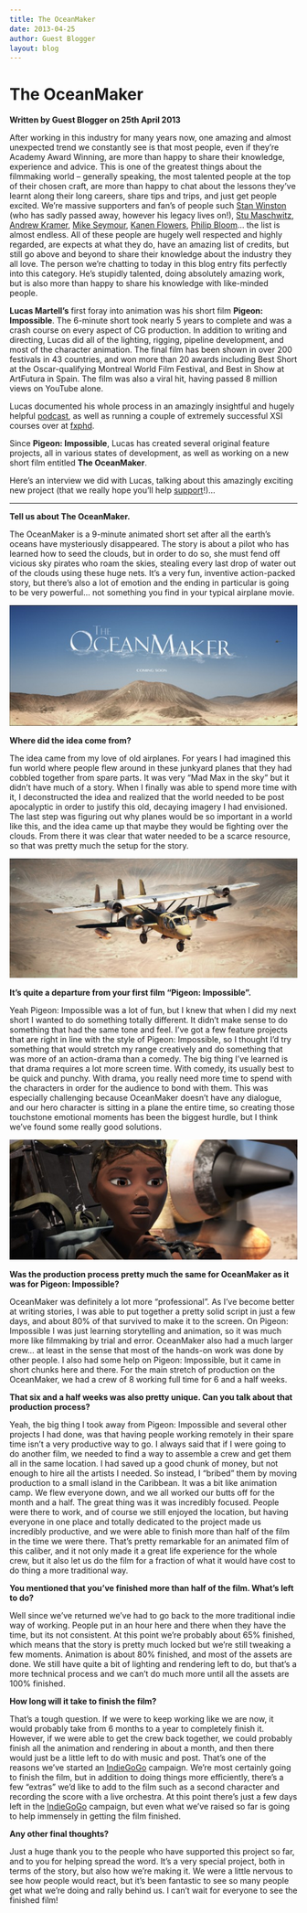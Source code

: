 ```yaml
---
title: The OceanMaker
date: 2013-04-25
author: Guest Blogger
layout: blog
---
```

# The OceanMaker

**Written by Guest Blogger on 25th April 2013**

After working in this industry for many years now, one amazing and almost unexpected trend we constantly see is that most people, even if they’re Academy Award Winning, are more than happy to share their knowledge, experience and advice. This is one of the greatest things about the filmmaking world – generally speaking, the most talented people at the top of their chosen craft, are more than happy to chat about the lessons they’ve learnt along their long careers, share tips and trips, and just get people excited. We’re massive supporters and fan’s of people such [Stan Winston](https://www.stanwinstonschool.com/) (who has sadly passed away, however his legacy lives on!), [Stu Maschwitz](http://prolost.com/), [Andrew Kramer](http://www.videocopilot.net/), [Mike Seymour](http://www.fxphd.com/), [Kanen Flowers](http://www.scruffy.tv/), [Philip Bloom](http://philipbloom.net/)… the list is almost endless. All of these people are hugely well respected and highly regarded, are expects at what they do, have an amazing list of credits, but still go above and beyond to share their knowledge about the industry they all love. The person we’re chatting to today in this blog entry fits perfectly into this category. He’s stupidly talented, doing absolutely amazing work, but is also more than happy to share his knowledge with like-minded people.

**Lucas Martell’s** first foray into animation was his short film **Pigeon: Impossible**. The 6-minute short took nearly 5 years to complete and was a crash course on every aspect of CG production. In addition to writing and directing, Lucas did all of the lighting, rigging, pipeline development, and most of the character animation. The final film has been shown in over 200 festivals in 43 countries, and won more than 20 awards including Best Short at the Oscar-qualifying Montreal World Film Festival, and Best in Show at ArtFutura in Spain. The film was also a viral hit, having passed 8 million views on YouTube alone.

Lucas documented his whole process in an amazingly insightful and hugely helpful [podcast](http://www.pigeonimpossible.com/podcast/), as well as running a couple of extremely successful XSI courses over at [fxphd](http://fxphd.com).

Since **Pigeon: Impossible**, Lucas has created several original feature projects, all in various states of development, as well as working on a new short film entitled **The OceanMaker**.

Here’s an interview we did with Lucas, talking about this amazingly exciting new project (that we really hope you’ll help [support](http://www.indiegogo.com/projects/the-oceanmaker-animated-short-film/x/294963)!)…

---

**Tell us about The OceanMaker.**

The OceanMaker is a 9-minute animated short set after all the earth’s oceans have mysteriously disappeared. The story is about a pilot who has learned how to seed the clouds, but in order to do so, she must fend off vicious sky pirates who roam the skies, stealing every last drop of water out of the clouds using these huge nets. It’s a very fun, inventive action-packed story, but there’s also a lot of emotion and the ending in particular is going to be very powerful… not something you find in your typical airplane movie.

![OceanMakerAnnouncement](/static/blog/04-OceanMakerAnnouncement-590x247.jpg)

**Where did the idea come from?**

The idea came from my love of old airplanes. For years I had imagined this fun world where people flew around in these junkyard planes that they had cobbled together from spare parts. It was very “Mad Max in the sky” but it didn’t have much of a story. When I finally was able to spend more time with it, I deconstructed the idea and realized that the world needed to be post apocalyptic in order to justify this old, decaying imagery I had envisioned. The last step was figuring out why planes would be so important in a world like this, and the idea came up that maybe they would be fighting over the clouds. From there it was clear that water needed to be a scarce resource, so that was pretty much the setup for the story.

![FugDuck](/static/blog/04-FugDuck-590x245.jpg)

**It’s quite a departure from your first film “Pigeon: Impossible”.**

Yeah Pigeon: Impossible was a lot of fun, but I knew that when I did my next short I wanted to do something totally different. It didn’t make sense to do something that had the same tone and feel. I’ve got a few feature projects that are right in line with the style of Pigeon: Impossible, so I thought I’d try something that would stretch my range creatively and do something that was more of an action-drama than a comedy. The big thing I’ve learned is that drama requires a lot more screen time. With comedy, its usually best to be quick and punchy. With drama, you really need more time to spend with the characters in order for the audience to bond with them. This was especially challenging because OceanMaker doesn’t have any dialogue, and our hero character is sitting in a plane the entire time, so creating those touchstone emotional moments has been the biggest hurdle, but I think we’ve found some really good solutions.

![KatrinaCU_OriginalColor](/static/blog/04-KatrinaCU_OriginalColor-590x245.jpg)

**Was the production process pretty much the same for OceanMaker as it was for Pigeon: Impossible?**

OceanMaker was definitely a lot more “professional”. As I’ve become better at writing stories, I was able to put together a pretty solid script in just a few days, and about 80% of that survived to make it to the screen. On Pigeon: Impossible I was just learning storytelling and animation, so it was much more like filmmaking by trial and error. OceanMaker also had a much larger crew… at least in the sense that most of the hands-on work was done by other people. I also had some help on Pigeon: Impossible, but it came in short chunks here and there. For the main stretch of production on the OceanMaker, we had a crew of 8 working full time for 6 and a half weeks.

**That six and a half weeks was also pretty unique. Can you talk about that production process?**

Yeah, the big thing I took away from Pigeon: Impossible and several other projects I had done, was that having people working remotely in their spare time isn’t a very productive way to go. I always said that if I were going to do another film, we needed to find a way to assemble a crew and get them all in the same location. I had saved up a good chunk of money, but not enough to hire all the artists I needed. So instead, I “bribed” them by moving production to a small island in the Caribbean. It was a bit like animation camp. We flew everyone down, and we all worked our butts off for the month and a half. The great thing was it was incredibly focused. People were there to work, and of course we still enjoyed the location, but having everyone in one place and totally dedicated to the project made us incredibly productive, and we were able to finish more than half of the film in the time we were there. That’s pretty remarkable for an animated film of this caliber, and it not only made it a great life experience for the whole crew, but it also let us do the film for a fraction of what it would have cost to do thing a more traditional way.

**You mentioned that you’ve finished more than half of the film. What’s left to do?**

Well since we’ve returned we’ve had to go back to the more traditional indie way of working. People put in an hour here and there when they have the time, but its not consistent. At this point we’re probably about 65% finished, which means that the story is pretty much locked but we’re still tweaking a few moments. Animation is about 80% finished, and most of the assets are done. We still have quite a bit of lighting and rendering left to do, but that’s a more technical process and we can’t do much more until all the assets are 100% finished.

**How long will it take to finish the film?**

That’s a tough question. If we were to keep working like we are now, it would probably take from 6 months to a year to completely finish it. However, if we were able to get the crew back together, we could probably finish all the animation and rendering in about a month, and then there would just be a little left to do with music and post. That’s one of the reasons we’ve started an [IndieGoGo](http://www.indiegogo.com/projects/the-oceanmaker-animated-short-film/x/294963) campaign. We’re most certainly going to finish the film, but in addition to doing things more efficiently, there’s a few “extras” we’d like to add to the film such as a second character and recording the score with a live orchestra. At this point there’s just a few days left in the [IndieGoGo](http://www.indiegogo.com/projects/the-oceanmaker-animated-short-film/x/294963) campaign, but even what we’ve raised so far is going to help immensely in getting the film finished.

**Any other final thoughts?**

Just a huge thank you to the people who have supported this project so far, and to you for helping spread the word. It’s a very special project, both in terms of the story, but also how we’re making it. We were a little nervous to see how people would react, but it’s been fantastic to see so many people get what we’re doing and rally behind us. I can’t wait for everyone to see the finished film!